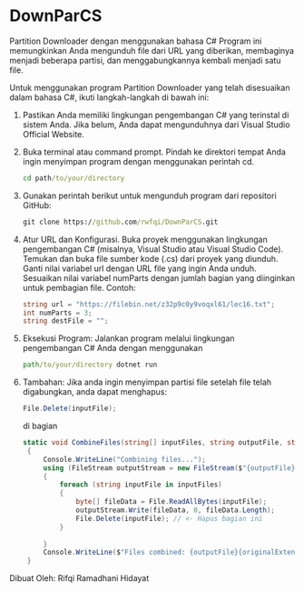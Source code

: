 # DownParCS
Partition Downloader dengan menggunakan bahasa C#
Program ini memungkinkan Anda mengunduh file dari URL yang diberikan, membaginya menjadi beberapa partisi, dan menggabungkannya kembali menjadi satu file.

Untuk menggunakan program Partition Downloader yang telah disesuaikan dalam bahasa C#, ikuti langkah-langkah di bawah ini:

1. Pastikan Anda memiliki lingkungan pengembangan C# yang terinstal di sistem Anda. Jika belum, Anda dapat mengunduhnya dari Visual Studio Official Website.

2. Buka terminal atau command prompt.
   Pindah ke direktori tempat Anda ingin menyimpan program dengan menggunakan perintah cd.
   ```cmd
   cd path/to/your/directory
   ```
3. Gunakan perintah berikut untuk mengunduh program dari repositori GitHub:
   ```cmd
   git clone https://github.com/rwfqi/DownParCS.git
   ```

4. Atur URL dan Konfigurasi.
   Buka proyek menggunakan lingkungan pengembangan C# (misalnya, Visual Studio atau Visual Studio Code).
   Temukan dan buka file sumber kode (.cs) dari proyek yang diunduh.
   Ganti nilai variabel url dengan URL file yang ingin Anda unduh.
   Sesuaikan nilai variabel numParts dengan jumlah bagian yang diinginkan untuk pembagian file.
    Contoh:
    ```C#
    string url = "https://filebin.net/z32p9c0y9voqxl61/lec16.txt";
    int numParts = 3;
    string destFile = "";
    ```
   
6. Eksekusi Program:
   Jalankan program melalui lingkungan pengembangan C# Anda dengan menggunakan
   ```cmd
   path/to/your/directory dotnet run
   ```
7. Tambahan:
   Jika anda ingin menyimpan partisi file setelah file telah digabungkan, anda dapat menghapus:
   ```C#
   File.Delete(inputFile);
   ```
   di bagian
   ```C#
   static void CombineFiles(string[] inputFiles, string outputFile, string originalExtension)
    {
        Console.WriteLine("Combining files...");
        using (FileStream outputStream = new FileStream($"{outputFile}{originalExtension}", FileMode.Create))
        {
            foreach (string inputFile in inputFiles)
            {
                byte[] fileData = File.ReadAllBytes(inputFile);
                outputStream.Write(fileData, 0, fileData.Length);
                File.Delete(inputFile); // <- Hapus bagian ini
            }
            
        }
        Console.WriteLine($"Files combined: {outputFile}{originalExtension}");
    }
   ```
Dibuat Oleh: Rifqi Ramadhani Hidayat
